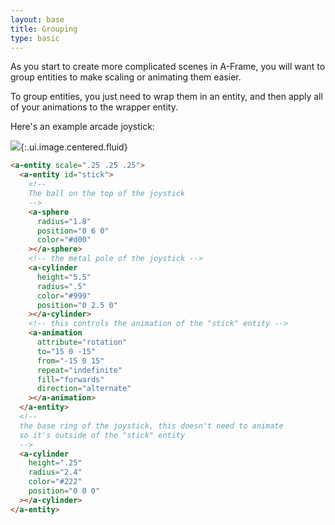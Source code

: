 ```yaml
---
layout: base
title: Grouping
type: basic
---
```


As you start to create more complicated scenes in A-Frame, you will want to group entities to make scaling or animating them easier.

To group entities, you just need to wrap them in an entity, and then apply all of your animations to the wrapper entity.

Here's an example arcade joystick:

![](https://i.imgur.com/igRo6Dk.gif){:.ui.image.centered.fluid}

```html
<a-entity scale=".25 .25 .25">
  <a-entity id="stick">
    <!--
    The ball on the top of the joystick
    -->
    <a-sphere
      radius="1.8"
      position="0 6 0"
      color="#d00"
    ></a-sphere>
    <!-- the metal pole of the joystick -->
    <a-cylinder
      height="5.5"
      radius=".5"
      color="#999"
      position="0 2.5 0"
    ></a-cylinder>
    <!-- this controls the animation of the "stick" entity -->
    <a-animation
      attribute="rotation"
      to="15 0 -15"
      from="-15 0 15"
      repeat="indefinite"
      fill="forwards"
      direction="alternate"
    ></a-animation>
  </a-entity>
  <!--
  the base ring of the joystick, this doesn't need to animate
  so it's outside of the "stick" entity
  -->
  <a-cylinder
    height=".25"
    radius="2.4"
    color="#222"
    position="0 0 0"
  ></a-cylinder>
</a-entity>
```
